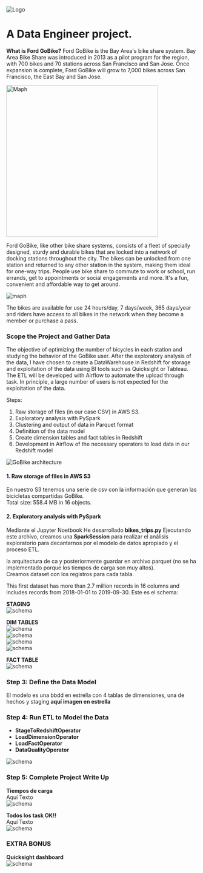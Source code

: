 <img src="img/logo.PNG" alt="Logo"/>  

# A Data Engineer project.  

**What is Ford GoBike?**
Ford GoBike is the Bay Area's bike share system. Bay Area Bike Share was introduced in 2013 as a pilot program for the region, with 700 bikes and 70 stations across San Francisco and San Jose. Once expansion is complete, Ford GoBike will grow to 7,000 bikes across San Francisco, the East Bay and San Jose.  

<img src="img/mapa.PNG" alt="Maph" style="width: 400px;"/>

Ford GoBike, like other bike share systems, consists of a fleet of specially designed, sturdy and durable bikes that are locked into a network of docking stations throughout the city. The bikes can be unlocked from one station and returned to any other station in the system, making them ideal for one-way trips. People use bike share to commute to work or school, run errands, get to appointments or social engagements and more. It's a fun, convenient and affordable way to get around.

![maph](img/bici.jpg)

The bikes are available for use 24 hours/day, 7 days/week, 365 days/year and riders have access to all bikes in the network when they become a member or purchase a pass.


### Scope the Project and Gather Data  

The objective of optimizing the number of bicycles in each station and studying the behavior of the GoBike user.
After the exploratory analysis of the data, I have chosen to create a DataWarehouse in Redshift for storage and exploitation of the data using BI tools such as Quicksight or Tableau. The ETL will be developed with Airflow to automate the upload through task.
In principle, a large number of users is not expected for the exploitation of the data.

Steps:
1. Raw storage of files (in our case CSV) in AWS S3.
2. Exploratory analysis with PySpark
3. Clustering and output of data in Parquet format
4. Definition of the data model
5. Create dimension tables and fact tables in Redshift
6. Development in Airflow of the necessary operators to load data in our Redshift model  

<img src="img/aws_achitecture.PNG" alt="GoBike architecture"/>

#### 1. Raw storage of files in AWS S3
En nuestro S3 tenemos una serie de csv con la información que generan las bicicletas compartidas GoBike.  
Total size: 558.4 MB in 16 objects.

#### 2. Exploratory analysis with PySpark
Mediante el Jupyter Noetbook 
He desarrollado **bikes_trips.py** 
Ejecutando este archivo, creamos una **SparkSession** para realizar el análisis exploratorio para decantarnos por el modelo de datos apropiado y el proceso ETL. 

la arquitectura de ca y posteriormente guardar en archivo parquet (no se ha implementado porque los tiempos de carga son muy altos).  
Creamos dataset con los registros para cada tabla.

This first dataset has more than 2.7 million records in 16 columns and includes records from 2018-01-01 to 2019-09-30.
Este es el schema:   

**STAGING**  
![schema](img/staging_schema.PNG)  

**DIM TABLES**  
![schema](img/time_table_schema.PNG)  
![schema](img/station_table_schema.PNG)  
![schema](img/user_table_schema.PNG)  
![schema](img/bikes_table_schema.PNG)  

**FACT TABLE**  
![schema](img/bike_trips_table_schema.PNG)

### Step 3: Define the Data Model
El modelo es una bbdd en estrella con 4 tablas de dimensiones, una de hechos y staging
**aquí imagen en estrella**

### Step 4: Run ETL to Model the Data  

* **StageToRedshiftOperator**
* **LoadDimensionOperator**
* **LoadFactOperator**
* **DataQualityOperator**  

![schema](img/graph_execution.PNG)

### Step 5: Complete Project Write Up  
**Tiempos de carga**  
Aquí Texto  
![schema](img/gant_execution.PNG)  

**Todos los task OK!!**  
Aquí Texto  
![schema](img/tree_view.PNG)  

### EXTRA BONUS  
**Quicksight dashboard**  
![schema](img/quicksight.PNG) 
